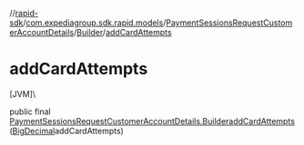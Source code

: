 //[rapid-sdk](../../../../index.md)/[com.expediagroup.sdk.rapid.models](../../index.md)/[PaymentSessionsRequestCustomerAccountDetails](../index.md)/[Builder](index.md)/[addCardAttempts](add-card-attempts.md)

# addCardAttempts

[JVM]\

public final [PaymentSessionsRequestCustomerAccountDetails.Builder](index.md)[addCardAttempts](add-card-attempts.md)([BigDecimal](https://docs.oracle.com/javase/8/docs/api/java/math/BigDecimal.html)addCardAttempts)

